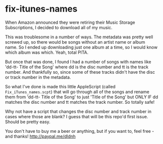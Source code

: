 # fix-itunes-names

When Amazon announced they were retiring their Music Storage Subscriptions, I decided to download all of my music.

This was troublesome in a number of ways. The metadata was pretty well screwed up, so there would be songs without an artist name or album name. So I ended up downloading just one album at a time, so I would know which album was which. Yeah, total PITA.

But once that was done, I found I had a number of songs with names like 'dd-tt- Title of the Song' where dd is the disc number and tt is the track number. And thankfully so, since some of these tracks didn't have the disc or track number in the metadata.

So what I've done is made this little AppleScript (called `Fix_iTunes_names.scpt`) that will go through all of the songs and rename them from 'dd-tt- Title of the Song' to just 'Title of the Song' but ONLY IF dd matches the disc number and tt matches the track number. So totally safe!

Why not have a script that changes the disc number and track number in cases where those are blank? I guess that will be this repo'd first issue. Should be pretty easy.

You don't have to buy me a beer or anything, but if you want to, feel free - and thanks! http://paypal.me/dldnh
